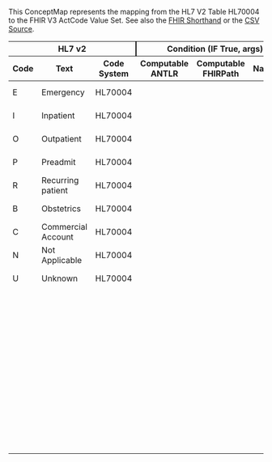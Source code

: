 
This ConceptMap represents the mapping from the HL7 V2 Table HL70004 to the FHIR V3 ActCode Value Set. See also the <a href='https://github.com/HL7/v2-to-fhir/blob/master/input/fsh/Table HL70004 to V3 ActCode.fsh'>FHIR Shorthand</a> or the <a href='https://github.com/HL7/v2-to-fhir/blob/master/mappings/codesystems/HL7 Concept Map_ PatientClass%5BEncounterClass%5D - Sheet1.csv'>CSV Source</a>.
<table class='grid'><thead>
<tr><th colspan='3' style='border-right: 2px solid black;'>HL7 v2</th><th colspan='3' style='border-right: 2px solid black;'>Condition (IF True, args)</th><th colspan='4'>HL7 FHIR</th><th rowspan='2'>Comments</th></tr>
<tr><th>Code</th><th>Text</th><th>Code System</th><th>Computable ANTLR</th><th>Computable FHIRPath</th><th>Narrative</th><th>Code</th><th>Proposed Extension</th><th>Display</th><th>Code System</th></tr></thead>
<tbody>
<tr><td>E</td><td>Emergency</td><td style='border-right: 2px'>HL70004</td><td style='border-right: 2px'></td><td style='border-right: 2px'></td><td style='border-right: 2px'></td><td>EMER</td><td>emergency</td><td style='border-right: 2px'></td><td><a href='https://hl7.org/fhir/R4/v3/ActCode/cs.html'>http://terminology.hl7.org/CodeSystem/v3-ActCode</a></td><td style='border-right: 2px'></td></tr>
<tr><td>I</td><td>Inpatient</td><td style='border-right: 2px'>HL70004</td><td style='border-right: 2px'></td><td style='border-right: 2px'></td><td style='border-right: 2px'></td><td>IMP</td><td>inpatient encounter</td><td style='border-right: 2px'></td><td><a href='https://hl7.org/fhir/R4/v3/ActCode/cs.html'>http://terminology.hl7.org/CodeSystem/v3-ActCode</a></td><td style='border-right: 2px'></td></tr>
<tr><td>O</td><td>Outpatient</td><td style='border-right: 2px'>HL70004</td><td style='border-right: 2px'></td><td style='border-right: 2px'></td><td style='border-right: 2px'></td><td>AMB</td><td>ambulatory</td><td style='border-right: 2px'></td><td><a href='https://hl7.org/fhir/R4/v3/ActCode/cs.html'>http://terminology.hl7.org/CodeSystem/v3-ActCode</a></td><td style='border-right: 2px'></td></tr>
<tr><td>P</td><td>Preadmit</td><td style='border-right: 2px'>HL70004</td><td style='border-right: 2px'></td><td style='border-right: 2px'></td><td style='border-right: 2px'></td><td>PRENC</td><td>pre-admission</td><td style='border-right: 2px'></td><td><a href='https://hl7.org/fhir/R4/v3/ActCode/cs.html'>http://terminology.hl7.org/CodeSystem/v3-ActCode</a></td><td style='border-right: 2px'></td></tr>
<tr><td>R</td><td>Recurring patient</td><td style='border-right: 2px'>HL70004</td><td style='border-right: 2px'></td><td style='border-right: 2px'></td><td style='border-right: 2px'></td><td>R</td><td>Recurring patient</td><td style='border-right: 2px'></td><td><a href='https://hl7.org/fhir/R4/v2/0004/index.html'>http://terminology.hl7.org/CodeSystem/v2-0004</a></td><td style='border-right: 2px'></td></tr>
<tr><td>B</td><td>Obstetrics</td><td style='border-right: 2px'>HL70004</td><td style='border-right: 2px'></td><td style='border-right: 2px'></td><td style='border-right: 2px'></td><td>B</td><td>Obstetrics</td><td style='border-right: 2px'></td><td><a href='https://hl7.org/fhir/R4/v2/0004/index.html'>http://terminology.hl7.org/CodeSystem/v2-0004</a></td><td style='border-right: 2px'></td></tr>
<tr><td>C</td><td>Commercial Account</td><td style='border-right: 2px'>HL70004</td><td style='border-right: 2px'></td><td style='border-right: 2px'></td><td style='border-right: 2px'></td><td>C</td><td>Commercial Account</td><td style='border-right: 2px'></td><td><a href='https://hl7.org/fhir/R4/v2/0004/index.html'>http://terminology.hl7.org/CodeSystem/v2-0004</a></td><td style='border-right: 2px'></td></tr>
<tr><td>N</td><td>Not Applicable</td><td style='border-right: 2px'>HL70004</td><td style='border-right: 2px'></td><td style='border-right: 2px'></td><td style='border-right: 2px'></td><td>N</td><td>Not Applicable</td><td style='border-right: 2px'></td><td><a href='https://hl7.org/fhir/R4/v2/0004/index.html'>http://terminology.hl7.org/CodeSystem/v2-0004</a></td><td style='border-right: 2px'></td></tr>
<tr><td>U</td><td>Unknown</td><td style='border-right: 2px'>HL70004</td><td style='border-right: 2px'></td><td style='border-right: 2px'></td><td style='border-right: 2px'></td><td>U</td><td>Unknown</td><td style='border-right: 2px'></td><td><a href='https://hl7.org/fhir/R4/v2/0004/index.html'>http://terminology.hl7.org/CodeSystem/v2-0004</a></td><td style='border-right: 2px'></td></tr>
<tr><td style='border-right: 2px'></td><td style='border-right: 2px'></td><td style='border-right: 2px'></td><td style='border-right: 2px'></td><td style='border-right: 2px'></td><td style='border-right: 2px'></td><td>FLD</td><td>field</td><td style='border-right: 2px'></td><td><a href='https://hl7.org/fhir/R4/v3/ActCode/cs.html'>http://terminology.hl7.org/CodeSystem/v3-ActCode</a></td><td style='border-right: 2px'></td></tr>
<tr><td style='border-right: 2px'></td><td style='border-right: 2px'></td><td style='border-right: 2px'></td><td style='border-right: 2px'></td><td style='border-right: 2px'></td><td style='border-right: 2px'></td><td>HH</td><td>home health</td><td style='border-right: 2px'></td><td><a href='https://hl7.org/fhir/R4/v3/ActCode/cs.html'>http://terminology.hl7.org/CodeSystem/v3-ActCode</a></td><td style='border-right: 2px'></td></tr>
<tr><td style='border-right: 2px'></td><td style='border-right: 2px'></td><td style='border-right: 2px'></td><td style='border-right: 2px'></td><td style='border-right: 2px'></td><td style='border-right: 2px'></td><td>ACUTE</td><td>inpatient acute</td><td style='border-right: 2px'></td><td><a href='https://hl7.org/fhir/R4/v3/ActCode/cs.html'>http://terminology.hl7.org/CodeSystem/v3-ActCode</a></td><td style='border-right: 2px'></td></tr>
<tr><td style='border-right: 2px'></td><td style='border-right: 2px'></td><td style='border-right: 2px'></td><td style='border-right: 2px'></td><td style='border-right: 2px'></td><td style='border-right: 2px'></td><td>NONAC</td><td>inpatient non-acute</td><td style='border-right: 2px'></td><td><a href='https://hl7.org/fhir/R4/v3/ActCode/cs.html'>http://terminology.hl7.org/CodeSystem/v3-ActCode</a></td><td style='border-right: 2px'></td></tr>
<tr><td style='border-right: 2px'></td><td style='border-right: 2px'></td><td style='border-right: 2px'></td><td style='border-right: 2px'></td><td style='border-right: 2px'></td><td style='border-right: 2px'></td><td>OBSENC</td><td>observation encounter</td><td style='border-right: 2px'></td><td><a href='https://hl7.org/fhir/R4/v3/ActCode/cs.html'>http://terminology.hl7.org/CodeSystem/v3-ActCode</a></td><td style='border-right: 2px'></td></tr>
<tr><td style='border-right: 2px'></td><td style='border-right: 2px'></td><td style='border-right: 2px'></td><td style='border-right: 2px'></td><td style='border-right: 2px'></td><td style='border-right: 2px'></td><td>SS</td><td>short stay</td><td style='border-right: 2px'></td><td><a href='https://hl7.org/fhir/R4/v3/ActCode/cs.html'>http://terminology.hl7.org/CodeSystem/v3-ActCode</a></td><td style='border-right: 2px'></td></tr>
<tr><td style='border-right: 2px'></td><td style='border-right: 2px'></td><td style='border-right: 2px'></td><td style='border-right: 2px'></td><td style='border-right: 2px'></td><td style='border-right: 2px'></td><td>VR</td><td>virtual</td><td style='border-right: 2px'></td><td><a href='https://hl7.org/fhir/R4/v3/ActCode/cs.html'>http://terminology.hl7.org/CodeSystem/v3-ActCode</a></td><td style='border-right: 2px'></td></tr>
</tbody></table>
